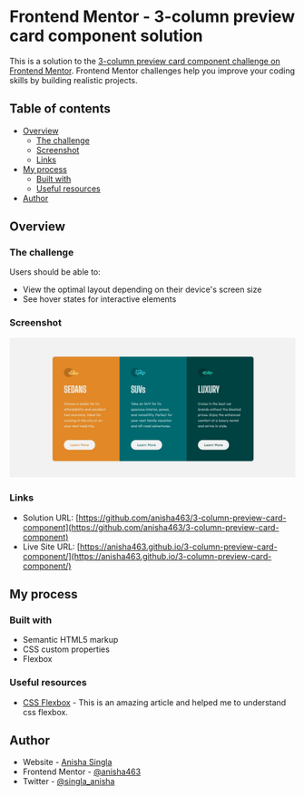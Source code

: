 # Frontend Mentor - 3-column preview card component solution

This is a solution to the [3-column preview card component challenge on Frontend Mentor](https://www.frontendmentor.io/challenges/3column-preview-card-component-pH92eAR2-). Frontend Mentor challenges help you improve your coding skills by building realistic projects. 

## Table of contents

- [Overview](#overview)
  - [The challenge](#the-challenge)
  - [Screenshot](#screenshot)
  - [Links](#links)
- [My process](#my-process)
  - [Built with](#built-with)
  - [Useful resources](#useful-resources)
- [Author](#author)

## Overview

### The challenge

Users should be able to:

- View the optimal layout depending on their device's screen size
- See hover states for interactive elements

### Screenshot

![](./images/screenshot.jpg)

### Links

- Solution URL: [https://github.com/anisha463/3-column-preview-card-component](https://github.com/anisha463/3-column-preview-card-component)
- Live Site URL: [https://anisha463.github.io/3-column-preview-card-component/](https://anisha463.github.io/3-column-preview-card-component/)

## My process

### Built with

- Semantic HTML5 markup
- CSS custom properties
- Flexbox

### Useful resources

- [CSS Flexbox](https://developer.mozilla.org/en-US/docs/Learn/CSS/CSS_layout/Flexbox) - This is an amazing article and helped me to understand css flexbox.

## Author

- Website - [Anisha Singla](https://anisha463.github.io/My-site/)
- Frontend Mentor - [@anisha463](https://www.frontendmentor.io/profile/anisha463)
- Twitter - [@singla_anisha](https://www.twitter.com/singla_anisha)
